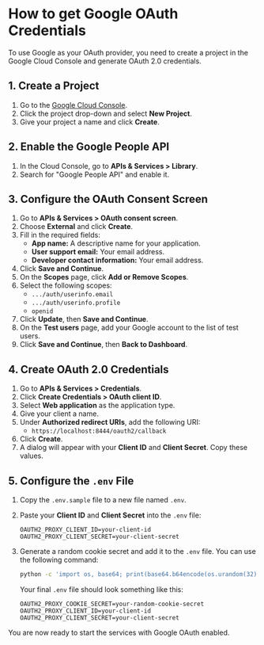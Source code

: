 # How to get Google OAuth Credentials

To use Google as your OAuth provider, you need to create a project in the Google Cloud Console and generate OAuth 2.0 credentials.

## 1. Create a Project

1. Go to the [Google Cloud Console](https://console.cloud.google.com/).
2. Click the project drop-down and select **New Project**.
3. Give your project a name and click **Create**.

## 2. Enable the Google People API

1. In the Cloud Console, go to **APIs & Services > Library**.
2. Search for "Google People API" and enable it.

## 3. Configure the OAuth Consent Screen

1. Go to **APIs & Services > OAuth consent screen**.
2. Choose **External** and click **Create**.
3. Fill in the required fields:
    * **App name:** A descriptive name for your application.
    * **User support email:** Your email address.
    * **Developer contact information:** Your email address.
4. Click **Save and Continue**.
5. On the **Scopes** page, click **Add or Remove Scopes**.
6. Select the following scopes:
    * `.../auth/userinfo.email`
    * `.../auth/userinfo.profile`
    * `openid`
7. Click **Update**, then **Save and Continue**.
8. On the **Test users** page, add your Google account to the list of test users.
9. Click **Save and Continue**, then **Back to Dashboard**.

## 4. Create OAuth 2.0 Credentials

1. Go to **APIs & Services > Credentials**.
2. Click **Create Credentials > OAuth client ID**.
3. Select **Web application** as the application type.
4. Give your client a name.
5. Under **Authorized redirect URIs**, add the following URI:
    * `https://localhost:8444/oauth2/callback`
6. Click **Create**.
7. A dialog will appear with your **Client ID** and **Client Secret**. Copy these values.

## 5. Configure the `.env` File

1. Copy the `.env.sample` file to a new file named `.env`.
2. Paste your **Client ID** and **Client Secret** into the `.env` file:

    ```
    OAUTH2_PROXY_CLIENT_ID=your-client-id
    OAUTH2_PROXY_CLIENT_SECRET=your-client-secret
    ```

3. Generate a random cookie secret and add it to the `.env` file. You can use the following command:

    ```bash
    python -c 'import os, base64; print(base64.b64encode(os.urandom(32)).decode("utf-8"))'
    ```

    Your final `.env` file should look something like this:

    ```
    OAUTH2_PROXY_COOKIE_SECRET=your-random-cookie-secret
    OAUTH2_PROXY_CLIENT_ID=your-client-id
    OAUTH2_PROXY_CLIENT_SECRET=your-client-secret
    ```

You are now ready to start the services with Google OAuth enabled.
